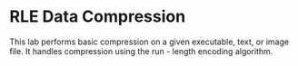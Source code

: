 # RLE Data Compression
This lab performs basic compression on a given executable, text, or image file. It handles compression using the run - length encoding algorithm.
